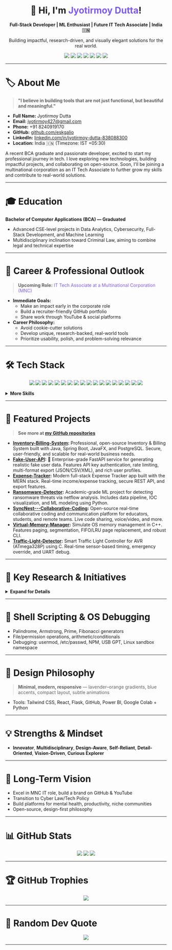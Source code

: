 <!-- HERO SECTION -->
<h1 align="center">👋 Hi, I'm <span style="color:#7f5af0">Jyotirmoy Dutta</span>!</h1>
<p align="center"><b>Full-Stack Developer | ML Enthusiast | Future IT Tech Associate | India 🇮🇳</b></p>
<p align="center">Building impactful, research-driven, and visually elegant solutions for the real world.</p>

<!-- CONTACT BADGES -->
<p align="center">
  <a href="mailto:jyotirmoy427@gmail.com"><img src="https://img.shields.io/badge/Gmail-D14836?style=for-the-badge&logo=gmail&logoColor=white"/></a>
  <a href="https://github.com/eskgalio"><img src="https://img.shields.io/badge/GitHub-181717?style=for-the-badge&logo=github&logoColor=white"/></a>
  <a href="https://linkedin.com/in/jyotirmoy-dutta-838088300"><img src="https://img.shields.io/badge/LinkedIn-blue?style=for-the-badge&logo=linkedin&logoColor=white"/></a>
  <a href="https://x.com/Jyotirm83936862"><img src="https://img.shields.io/badge/X-black?style=for-the-badge&logo=x&logoColor=white"/></a>
  <a href="https://instagram.com/_joy_dutta._"><img src="https://img.shields.io/badge/Instagram-E4405F?style=for-the-badge&logo=instagram&logoColor=white"/></a>
  <a href="https://reddit.com/u/JyotirmoyDutta"><img src="https://img.shields.io/badge/Reddit-FF4500?style=for-the-badge&logo=reddit&logoColor=white"/></a>
  <img src="https://img.shields.io/badge/India-🇮🇳-green?style=for-the-badge"/>
</p>

---

# 🏷️ About Me

> **"I believe in building tools that are not just functional, but beautiful and meaningful."**

- **Full Name:** Jyotirmoy Dutta
- **Email:** jyotirmoy427@gmail.com
- **Phone:** +91 8240919170
- **GitHub:** [github.com/eskgalio](https://github.com/eskgalio)
- **LinkedIn:** [linkedin.com/in/jyotirmoy-dutta-838088300](https://linkedin.com/in/jyotirmoy-dutta-838088300)
- **Location:** India 🇮🇳 (Timezone: IST +05:30)

A recent BCA graduate and passionate developer, excited to start my professional journey in tech. I love exploring new technologies, building impactful projects, and collaborating on open-source. Soon, I'll be joining a multinational corporation as an IT Tech Associate to further grow my skills and contribute to real-world solutions.

---

# 🎓 Education

**Bachelor of Computer Applications (BCA) — Graduated**
- Advanced CSE-level projects in Data Analytics, Cybersecurity, Full-Stack Development, and Machine Learning
- Multidisciplinary inclination toward Criminal Law, aiming to combine legal and technical expertise

---

# 💼 Career & Professional Outlook

> <b>Upcoming Role:</b> <span style="color:#7f5af0">IT Tech Associate at a Multinational Corporation (MNC)</span>

- **Immediate Goals:**
  - Make an impact early in the corporate role
  - Build a recruiter-friendly GitHub portfolio
  - Share work through YouTube & social platforms
- **Career Philosophy:**
  - Avoid cookie-cutter solutions
  - Develop unique, research-backed, real-world tools
  - Prioritize usability, polish, and problem-solving relevance

---

# 🛠️ Tech Stack

<p align="center">
  <img src="https://img.shields.io/badge/rust-%23000000.svg?style=for-the-badge&logo=rust&logoColor=white"/>
  <img src="https://img.shields.io/badge/dart-%230175C2.svg?style=for-the-badge&logo=dart&logoColor=white"/>
  <img src="https://img.shields.io/badge/Flutter-%2302569B.svg?style=for-the-badge&logo=Flutter&logoColor=white"/>
  <img src="https://img.shields.io/badge/MERN-20232A?style=for-the-badge&logo=react&logoColor=61DAFB"/>
  <img src="https://img.shields.io/badge/spring-%236DB33F.svg?style=for-the-badge&logo=spring&logoColor=white"/>
  <img src="https://img.shields.io/badge/postgresql-%23316192.svg?style=for-the-badge&logo=postgresql&logoColor=white"/>
  <img src="https://img.shields.io/badge/mysql-%2300000f.svg?style=for-the-badge&logo=mysql&logoColor=white"/>
  <img src="https://img.shields.io/badge/java-%23ED8B00.svg?style=for-the-badge&logo=openjdk&logoColor=white"/>
  <img src="https://img.shields.io/badge/c-%2300599C.svg?style=for-the-badge&logo=c&logoColor=white"/>
  <img src="https://img.shields.io/badge/c++-%2300599C.svg?style=for-the-badge&logo=c%2B%2B&logoColor=white"/>
  <img src="https://img.shields.io/badge/python-3670A0?style=for-the-badge&logo=python&logoColor=ffdd54"/>
  <img src="https://img.shields.io/badge/javascript-%23323330.svg?style=for-the-badge&logo=javascript&logoColor=%23F7DF1E"/>
  <img src="https://img.shields.io/badge/html5-%23E34F26.svg?style=for-the-badge&logo=html5&logoColor=white"/>
  <img src="https://img.shields.io/badge/css3-%231572B6.svg?style=for-the-badge&logo=css3&logoColor=white"/>
  <img src="https://img.shields.io/badge/XML-%23FF6600.svg?style=for-the-badge&logo=xml&logoColor=white"/>
  <img src="https://img.shields.io/badge/PowerShell-%235391FE.svg?style=for-the-badge&logo=powershell&logoColor=white"/>
  <img src="https://img.shields.io/badge/shell_script-%23121011.svg?style=for-the-badge&logo=gnu-bash&logoColor=white"/>
  <img src="https://img.shields.io/badge/Machine%20Learning-%23FF6F00.svg?style=for-the-badge&logo=ai&logoColor=white"/>
</p>

<details>
<summary><b>More Skills</b></summary>

- **Languages:** Java, Python, JavaScript, C, C++, C#, Bash/Shell (POSIX)
- **Frameworks & Libraries:** MERN Stack, Tailwind CSS, Bootstrap, Flask, TensorFlow, Keras, scikit-learn, XGBoost, NLTK, spaCy, TextBlob
- **Data & Visualization:** Pandas, Matplotlib, Seaborn, Power BI, Google Colab, Jupyter
- **APIs & Web Tools:** REST APIs, Google Calendar/To-Do integrations, React, JavaScript, Tailwind
- **System & Scripting:** Shell scripting (POSIX), permission handling, scripting automation, conditionals, arithmetic logic

</details>

---

# 🌟 Featured Projects

<blockquote>
<b>See more at <a href="https://github.com/eskgalio?tab=repositories">my GitHub repositories</a></b>
</blockquote>

- <b>[Inventory-Billing-System](https://github.com/eskgalio/Inventory-Billing-System):</b> Professional, open-source Inventory & Billing System built with Java, Spring Boot, JavaFX, and PostgreSQL. Secure, user-friendly, and scalable for real-world business needs.
- <b>[Fake-User-API](https://github.com/eskgalio/Fake-User-API):</b> 🚀 Enterprise-grade FastAPI service for generating realistic fake user data. Features API key authentication, rate limiting, multi-format export (JSON/CSV/XML), and rich user profiles.
- <b>[Expense-Tracker](https://github.com/eskgalio/Expense-Tracker):</b> Modern full-stack Expense Tracker app built with the MERN stack. Real-time income/expense tracking, secure REST API, and export features.
- <b>[Ransomware-Detector](https://github.com/eskgalio/Ransomware-Detector):</b> Academic-grade ML project for detecting ransomware threats via netflow analysis. Includes data pipeline, IOC visualization, and ML modeling using Python.
- <b>[SyncNest---Collaborative-Coding](https://github.com/eskgalio/SyncNest---Collaborative-Coding):</b> Open-source real-time collaborative coding and communication platform for educators, students, and remote teams. Live code sharing, voice/video, and more.
- <b>[Virtual-Memory-Manager](https://github.com/eskgalio/Virtual-Memory-Manager):</b> Simulate OS memory management in C++. Features paging, segmentation, FIFO/LRU page replacement, and robust CLI.
- <b>[Traffic-Light-Detector](https://github.com/eskgalio/Traffic-Light-Detector):</b> Smart Traffic Light Controller for AVR (ATmega328P) using C. Real-time sensor-based timing, emergency override, and UART debug.

---

# 🧠 Key Research & Initiatives

<details>
<summary><b>Expand for Details</b></summary>

### Mind Matters – Mental Health Sentiment Analysis
- Sentiment classification for mental health insights (Python, Flask, Power BI, ML/DL models)
- Suicide Detection Recall: ~93%, Power BI dashboards, chatbot integration, academic-grade reporting

### Cybersecurity, Fraud & Dark Web Data Analysis
- Threat intelligence, fraud/phishing/network anomaly analytics, business-pitch-ready dashboards

### Automobile & Fleet Analytics System
- Driver profiling, predictive maintenance, risk scoring, dashboard-ready visualizations

### Full-Stack & Utility Projects
- AcaSphere (EdTech), CodeSync, OneCompiler-Like Editor, Pomodoro Gamifier, Crypt Keeper, LAN Lazarus, Ransomware Detector, Smart Attendance, Expense Tracker, Fake User API Generator

</details>

---

# 🐧 Shell Scripting & OS Debugging

- Palindrome, Armstrong, Prime, Fibonacci generators
- File/permission operations, arithmetic/conditionals
- Debugging: usermod, /etc/passwd, NPM, USB GPT, Linux sandbox namespace

---

# 🎨 Design Philosophy

> <b>Minimal, modern, responsive</b> — lavender–orange gradients, blue accents, compact layout, subtle animations

- Tools: Tailwind CSS, React, Flask, GitHub, Power BI, Google Colab + Python

---

# 💡 Strengths & Mindset

- <b>Innovator</b>, <b>Multidisciplinary</b>, <b>Design-Aware</b>, <b>Self-Reliant</b>, <b>Detail-Oriented</b>, <b>Vision-Driven</b>, <b>Curious Explorer</b>

---

# 🎯 Long-Term Vision

- Excel in MNC IT role, build a brand on GitHub & YouTube
- Transition to Cyber Law/Tech Policy
- Build platforms for mental health, productivity, niche communities
- Open-source, design-first philosophy

---

# 📊 GitHub Stats

<p align="center">
  <img src="https://github-readme-stats.vercel.app/api?username=jyotirmoy-dutta&theme=radical&hide_border=false&show_icons=true&count_private=true"/>
  <img src="https://github-readme-streak-stats.herokuapp.com/?user=jyotirmoy-dutta&theme=radical&hide_border=false"/>
  <img src="https://github-readme-stats.vercel.app/api/top-langs/?username=jyotirmoy-dutta&theme=radical&hide_border=false&layout=compact"/>
</p>

---

# 🏆 GitHub Trophies

<p align="center">
  <img src="https://github-profile-trophy.vercel.app/?username=jyotirmoy-dutta&theme=radical&no-frame=false&no-bg=true&margin-w=4"/>
</p>

---

# 💬 Random Dev Quote

<p align="center">
  <img src="https://quotes-github-readme.vercel.app/api?type=horizontal&theme=radical"/>
</p>

---

